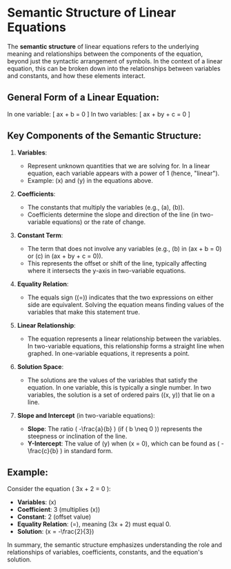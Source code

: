 # Semantic Structure of Linear Equations

The **semantic structure** of linear equations refers to the underlying meaning and relationships between the components of the equation, beyond just the syntactic arrangement of symbols. In the context of a linear equation, this can be broken down into the relationships between variables and constants, and how these elements interact.

## General Form of a Linear Equation:
In one variable:
\[ ax + b = 0 \]
In two variables:
\[ ax + by + c = 0 \]

## Key Components of the Semantic Structure:
1. **Variables**:
   - Represent unknown quantities that we are solving for. In a linear equation, each variable appears with a power of 1 (hence, "linear").
   - Example: \(x\) and \(y\) in the equations above.

2. **Coefficients**:
   - The constants that multiply the variables (e.g., \(a\), \(b\)).
   - Coefficients determine the slope and direction of the line (in two-variable equations) or the rate of change.

3. **Constant Term**:
   - The term that does not involve any variables (e.g., \(b\) in \(ax + b = 0\) or \(c\) in \(ax + by + c = 0\)).
   - This represents the offset or shift of the line, typically affecting where it intersects the y-axis in two-variable equations.

4. **Equality Relation**:
   - The equals sign (\(=\)) indicates that the two expressions on either side are equivalent. Solving the equation means finding values of the variables that make this statement true.

5. **Linear Relationship**:
   - The equation represents a linear relationship between the variables. In two-variable equations, this relationship forms a straight line when graphed. In one-variable equations, it represents a point.

6. **Solution Space**:
   - The solutions are the values of the variables that satisfy the equation. In one variable, this is typically a single number. In two variables, the solution is a set of ordered pairs (\(x, y\)) that lie on a line.

7. **Slope and Intercept** (in two-variable equations):
   - **Slope**: The ratio \( -\frac{a}{b} \) (if \( b \neq 0 \)) represents the steepness or inclination of the line.
   - **Y-Intercept**: The value of \(y\) when \(x = 0\), which can be found as \( -\frac{c}{b} \) in standard form.

## Example:
Consider the equation \( 3x + 2 = 0 \):
- **Variables**: \(x\)
- **Coefficient**: 3 (multiplies \(x\))
- **Constant**: 2 (offset value)
- **Equality Relation**: \(=\), meaning \(3x + 2\) must equal 0.
- **Solution**: \(x = -\frac{2}{3}\)

In summary, the semantic structure emphasizes understanding the role and relationships of variables, coefficients, constants, and the equation's solution.